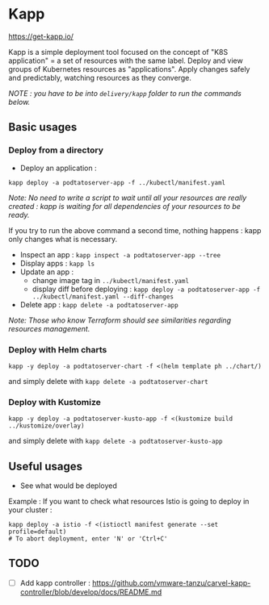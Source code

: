 # Kapp

https://get-kapp.io/

Kapp is a simple deployment tool focused on the concept of "K8S application" = a set of resources with the same label.
Deploy and view groups of Kubernetes resources as "applications".
Apply changes safely and predictably, watching resources as they converge.

_NOTE : you have to be into `delivery/kapp` folder to run the commands below._

## Basic usages

### Deploy from a directory

- Deploy an application :

```
kapp deploy -a podtatoserver-app -f ../kubectl/manifest.yaml
```

_Note: No need to write a script to wait until all your resources are _really_ created : kapp is waiting for all dependencies of your resources to be ready._

If you try to run the above command a second time, nothing happens : kapp only changes what is necessary.

- Inspect an app : `kapp inspect -a podtatoserver-app --tree`
- Display apps : `kapp ls`
- Update an app :
  - change image tag in `../kubectl/manifest.yaml`
  - display diff before deploying : `kapp deploy -a podtatoserver-app -f ../kubectl/manifest.yaml --diff-changes`
- Delete app : `kapp delete -a podtatoserver-app`

_Note: Those who know Terraform should see similarities regarding resources management._

### Deploy with Helm charts

```
kapp -y deploy -a podtatoserver-chart -f <(helm template ph ../chart/)
```

and simply delete with `kapp delete -a podtatoserver-chart`

### Deploy with Kustomize

```
kapp -y deploy -a podtatoserver-kusto-app -f <(kustomize build ../kustomize/overlay)
```

and simply delete with `kapp delete -a podtatoserver-kusto-app`

## Useful usages

- See what would be deployed

Example : If you want to check what resources Istio is going to deploy in your cluster :

```
kapp deploy -a istio -f <(istioctl manifest generate --set profile=default)
# To abort deployment, enter 'N' or 'Ctrl+C'
```

## TODO

- [ ] Add kapp controller : https://github.com/vmware-tanzu/carvel-kapp-controller/blob/develop/docs/README.md
